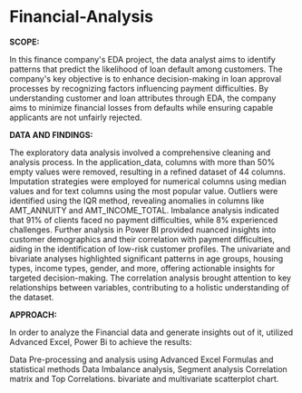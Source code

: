 # Financial-Analysis

**SCOPE:**

In this finance company's EDA project, the data analyst aims to identify patterns that predict the likelihood of loan default among customers. The company's key objective is to enhance decision-making in loan approval processes by recognizing factors influencing payment difficulties. By understanding customer and loan attributes through EDA, the company aims to minimize financial losses from defaults while ensuring capable applicants are not unfairly rejected.

**DATA AND FINDINGS:**

The exploratory data analysis involved a comprehensive cleaning and analysis process. In the application_data, columns with more than 50% empty values were removed, resulting in a refined dataset of 44 columns. Imputation strategies were employed for numerical columns using median values and for text columns using the most popular value. Outliers were identified using the IQR method, revealing anomalies in columns like AMT_ANNUITY and AMT_INCOME_TOTAL. Imbalance analysis indicated that 91% of clients faced no payment difficulties, while 8% experienced challenges. Further analysis in Power BI provided nuanced insights into customer demographics and their correlation with payment difficulties, aiding in the identification of low-risk customer profiles. The univariate and bivariate analyses highlighted significant patterns in age groups, housing types, income types, gender, and more, offering actionable insights for targeted decision-making. The correlation analysis brought attention to key relationships between variables, contributing to a holistic understanding of the dataset.

**APPROACH:**

In order to analyze the Financial data and generate insights out of it, utilized Advanced Excel, Power Bi  to achieve the results:

Data Pre-processing and analysis using Advanced Excel Formulas and statistical methods
Data Imbalance analysis, Segment analysis
Correlation matrix and Top Correlations.
bivariate and multivariate scatterplot chart.
